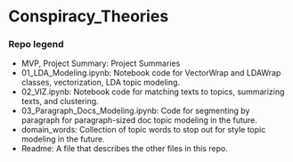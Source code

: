 # Conspiracy_Theories
### Repo legend
- MVP, Project Summary: Project Summaries  
- 01_LDA_Modeling.ipynb: Notebook code for VectorWrap and LDAWrap classes, vectorization, LDA topic modeling.  
- 02_VIZ.ipynb: Notebook code for matching texts to topics, summarizing texts, and clustering.  
- 03_Paragraph_Docs_Modeling.ipynb: Code for segmenting by paragraph for paragraph-sized doc topic modeling in the future.  
- domain_words: Collection of topic words to stop out for style topic modeling in the future.  
- Readme: A file that describes the other files in this repo.
